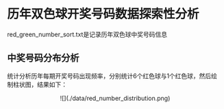 # 历年双色球开奖号码数据探索性分析

red_green_number_sort.txt是记录历年双色球中奖号码信息


## 中奖号码分布分析
统计分析历年每期开奖号码出现频率，分别统计6个红色球与1个红色球，然后绘制柱状图，结果如下：
<div align=center>
  ![](./data/red_number_distribution.png)
  </div>
